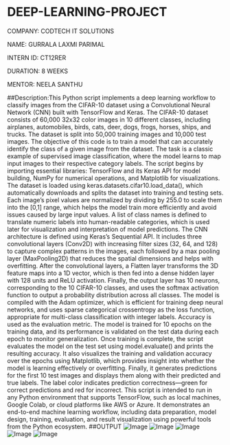 # DEEP-LEARNING-PROJECT

COMPANY: CODTECH IT SOLUTIONS

NAME: GURRALA LAXMI PARIMAL

INTERN ID: CT12RER

DURATION: 8 WEEKS

MENTOR: NEELA SANTHU

##Description:This Python script implements a deep learning workflow to classify images from the CIFAR-10 dataset using a Convolutional Neural Network (CNN) built with TensorFlow and Keras. The CIFAR-10 dataset consists of 60,000 32x32 color images in 10 different classes, including airplanes, automobiles, birds, cats, deer, dogs, frogs, horses, ships, and trucks. The dataset is split into 50,000 training images and 10,000 test images. The objective of this code is to train a model that can accurately identify the class of a given image from the dataset. The task is a classic example of supervised image classification, where the model learns to map input images to their respective category labels.
The script begins by importing essential libraries: TensorFlow and its Keras API for model building, NumPy for numerical operations, and Matplotlib for visualizations. The dataset is loaded using keras.datasets.cifar10.load_data(), which automatically downloads and splits the dataset into training and testing sets. Each image’s pixel values are normalized by dividing by 255.0 to scale them into the [0,1] range, which helps the model train more efficiently and avoid issues caused by large input values. A list of class names is defined to translate numeric labels into human-readable categories, which is used later for visualization and interpretation of model predictions.
The CNN architecture is defined using Keras’s Sequential API. It includes three convolutional layers (Conv2D) with increasing filter sizes (32, 64, and 128) to capture complex patterns in the images, each followed by a max pooling layer (MaxPooling2D) that reduces the spatial dimensions and helps with overfitting. After the convolutional layers, a Flatten layer transforms the 3D feature maps into a 1D vector, which is then fed into a dense hidden layer with 128 units and ReLU activation. Finally, the output layer has 10 neurons, corresponding to the 10 CIFAR-10 classes, and uses the softmax activation function to output a probability distribution across all classes.
The model is compiled with the Adam optimizer, which is efficient for training deep neural networks, and uses sparse categorical crossentropy as the loss function, appropriate for multi-class classification with integer labels. Accuracy is used as the evaluation metric. The model is trained for 10 epochs on the training data, and its performance is validated on the test data during each epoch to monitor generalization.
Once training is complete, the script evaluates the model on the test set using model.evaluate() and prints the resulting accuracy. It also visualizes the training and validation accuracy over the epochs using Matplotlib, which provides insight into whether the model is learning effectively or overfitting. Finally, it generates predictions for the first 10 test images and displays them along with their predicted and true labels. The label color indicates prediction correctness—green for correct predictions and red for incorrect.
This script is intended to run in any Python environment that supports TensorFlow, such as local machines, Google Colab, or cloud platforms like AWS or Azure. It demonstrates an end-to-end machine learning workflow, including data preparation, model design, training, evaluation, and result visualization using powerful tools from the Python ecosystem.
##OUTPUT
![Image](https://github.com/user-attachments/assets/9290b810-3c26-4d49-a6e4-2e0b51a01495)
![Image](https://github.com/user-attachments/assets/9a8887fa-45ae-4a8a-b00d-2f509d2a39a4)
![Image](https://github.com/user-attachments/assets/732804f8-e7a4-468f-acbe-f0d17e33a88d)
![Image](https://github.com/user-attachments/assets/28705250-1a0a-449e-99f8-bcfa48284e67)
![Image](https://github.com/user-attachments/assets/bad91e44-fc59-4a1e-8509-4d4287e6b36f)

